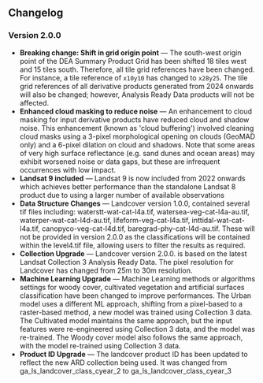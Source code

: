 ## Changelog

### Version 2.0.0

* **Breaking change: Shift in grid origin point** &mdash; The south-west origin point of the DEA Summary Product Grid has been shifted 18 tiles west and 15 tiles south. Therefore, all tile grid references have been changed. For instance, a tile reference of `x10y10` has changed to `x28y25`. The tile grid references of all derivative products generated from 2024 onwards will also be changed; however, Analysis Ready Data products will not be affected.
* **Enhanced cloud masking to reduce noise** &mdash; An enhancement to cloud masking for input derivative products have reduced cloud and shadow noise. This enhancement (known as 'cloud buffering') involved cleaning cloud masks using a 3-pixel morphological opening on clouds (GeoMAD only) and a 6-pixel dilation on cloud and shadows. Note that some areas of very high surface reflectance (e.g. sand dunes and ocean areas) may exhibit worsened noise or data gaps, but these are infrequent occurrences with low impact.
* **Landsat 9 included** &mdash; Landsat 9 is now included from 2022 onwards which achieves better performance than the standalone Landsat 8 product due to using a larger number of available observations
* **Data Structure Changes** &mdash; Landcover version 1.0.0, contained several tif files including: waterstt-wat-cat-l4a.tif, watersea-veg-cat-l4a-au.tif, waterper-wat-cat-l4d-au.tif, lifeform-veg-cat-l4a.tif, inttidal-wat-cat-l4a.tif, canopyco-veg-cat-l4d.tif, baregrad-phy-cat-l4d-au.tif. These will not be provided in version 2.0.0 as the classifications will be contained within the level4.tif file, allowing users to filter the results as required.
* **Collection Upgrade** &mdash; Landcover version 2.0.0. is based on the latest Landsat Collection 3 Analysis Ready Data. The pixel resolution for Landcover has changed from 25m to 30m resolution.
* **Machine Learning Upgrade** &mdash; Machine Learning methods or algorithms settings for woody cover, cultivated vegetation and artificial surfaces classification have been changed to improve performances. The Urban model uses a different ML approach, shifting from a pixel-based to a raster-based method, a new model was trained using Collection 3 data. The Cultivated model maintains the same approach, but the input features were re-engineered using Collection 3 data, and the model was re-trained. The Woody cover model also follows the same approach, with the model re-trained using Collection 3 data.
* **Product ID Upgrade** &mdash; The landcover product ID has been updated to reflect the new ARD collection being used. It was changed from ga_ls_landcover_class_cyear_2 to ga_ls_landcover_class_cyear_3
